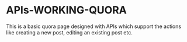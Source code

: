 # APIs-WORKING-QUORA
This is a basic quora page designed with APIs which support the actions like creating a new post, editing an existing post etc.
